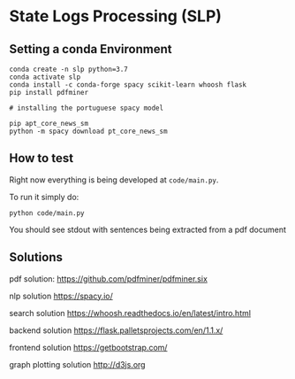 # State Logs Processing (SLP)

## Setting a conda  Environment

```
conda create -n slp python=3.7
conda activate slp
conda install -c conda-forge spacy scikit-learn whoosh flask
pip install pdfminer

# installing the portuguese spacy model

pip apt_core_news_sm
python -m spacy download pt_core_news_sm
```

## How to test

Right now everything is being developed at `code/main.py`.

To run it simply do:

```
python code/main.py
```

You should see stdout with sentences being extracted from a pdf document

## Solutions

pdf solution:
https://github.com/pdfminer/pdfminer.six

nlp solution
https://spacy.io/

search solution
https://whoosh.readthedocs.io/en/latest/intro.html

backend solution
https://flask.palletsprojects.com/en/1.1.x/

frontend solution
https://getbootstrap.com/

graph plotting solution
http://d3js.org

